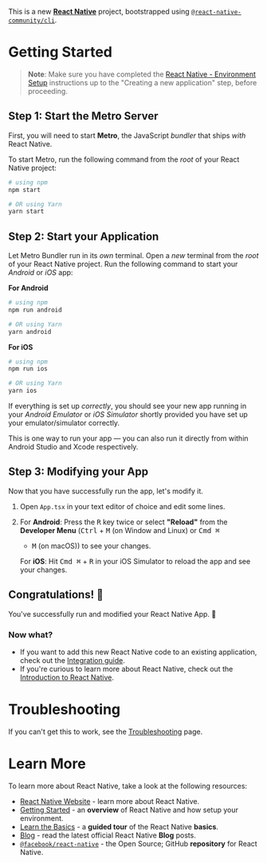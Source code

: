 This is a new [**React Native**] project, bootstrapped using [`@react-native-community/cli`].


# Getting Started

> **Note**: Make sure you have completed the [React Native - Environment Setup] instructions up to
> the "Creating a new application" step, before proceeding.


## Step 1: Start the Metro Server

First, you will need to start **Metro**, the JavaScript _bundler_ that ships _with_ React Native.

To start Metro, run the following command from the _root_ of your React Native project:

```bash
# using npm
npm start

# OR using Yarn
yarn start
```


## Step 2: Start your Application

Let Metro Bundler run in its _own_ terminal. Open a _new_ terminal from the _root_ of your React
Native project. Run the following command to start your _Android_ or _iOS_ app:

**For Android**

```bash
# using npm
npm run android

# OR using Yarn
yarn android
```

**For iOS**

```bash
# using npm
npm run ios

# OR using Yarn
yarn ios
```

If everything is set up _correctly_, you should see your new app running in your _Android Emulator_
or _iOS Simulator_ shortly provided you have set up your emulator/simulator correctly.

This is one way to run your app — you can also run it directly from within Android Studio and Xcode
respectively.


## Step 3: Modifying your App

Now that you have successfully run the app, let's modify it.

1. Open `App.tsx` in your text editor of choice and edit some lines.
2. For **Android**: Press the <kbd>R</kbd> key twice or select **"Reload"** from the
   **Developer Menu** (<kbd>Ctrl</kbd> + <kbd>M</kbd> (on Window and Linux) or <kbd>Cmd ⌘</kbd>
   + <kbd>M</kbd> (on macOS)) to see your changes.

   For **iOS**: Hit <kbd>Cmd ⌘</kbd> + <kbd>R</kbd> in your iOS Simulator to reload the app and
   see your changes.


## Congratulations! :tada:

You've successfully run and modified your React Native App. :partying_face:


### Now what?

- If you want to add this new React Native code to an existing application, check out the
  [Integration guide].
- If you're curious to learn more about React Native, check out the [Introduction to React Native].


# Troubleshooting

If you can't get this to work, see the [Troubleshooting] page.


# Learn More

To learn more about React Native, take a look at the following resources:

- [React Native Website] - learn more about React Native.
- [Getting Started] - an **overview** of React Native and how setup your environment.
- [Learn the Basics] - a **guided tour** of the React Native **basics**.
- [Blog] - read the latest official React Native **Blog** posts.
- [`@facebook/react-native`] - the Open Source; GitHub **repository** for React Native.


[**React Native**]: https://reactnative.dev
[`@facebook/react-native`]: https://github.com/facebook/react-native
[`@react-native-community/cli`]: https://github.com/react-native-community/cli
[Blog]: https://reactnative.dev/blog
[Getting Started]: https://reactnative.dev/docs/environment-setup
[Integration guide]: https://reactnative.dev/docs/integration-with-existing-apps
[Introduction to React Native]: https://reactnative.dev/docs/getting-started
[Learn the Basics]: https://reactnative.dev/docs/getting-started
[React Native - Environment Setup]: https://reactnative.dev/docs/environment-setup
[React Native Website]: https://reactnative.dev
[Troubleshooting]: https://reactnative.dev/docs/troubleshooting
